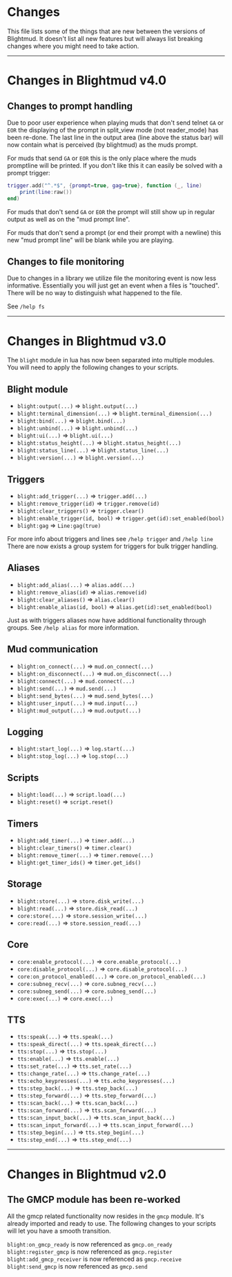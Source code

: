 # Changes

This file lists some of the things that are new between the versions of
Blightmud. It doesn't list all new features but will always list breaking
changes where you might need to take action.

---
# Changes in Blightmud v4.0

## Changes to prompt handling

Due to poor user experience when playing muds that don't send telnet `GA` or
`EOR` the displaying of the prompt in split_view mode (not reader_mode) has
been re-done. The last line in the output area (line above the status bar) will
now contain what is perceived (by blightmud) as the muds prompt.

For muds that send `GA` or `EOR` this is the only place where the muds
promptline will be printed. If you don't like this it can easily be solved with
a prompt trigger:

```lua
trigger.add("^.*$", {prompt=true, gag=true}, function (_, line)
    print(line:raw())
end)
```

For muds that don't send `GA` or `EOR` the prompt will still show up in regular
output as well as on the "mud prompt line".

For muds that don't send a prompt (or end their prompt with a newline) this new
"mud prompt line" will be blank while you are playing.

## Changes to file monitoring

Due to changes in a library we utilize file the monitoring event is now less
informative. Essentially you will just get an event when a files is "touched".
There will be no way to distinguish what happened to the file.

See `/help fs`

---
# Changes in Blightmud v3.0
The `blight` module in lua has now been separated into multiple modules. You
will need to apply the following changes to your scripts.

## Blight module

- `blight:output(...)` => `blight.output(...)`
- `blight:terminal_dimension(...)` => `blight.terminal_dimension(...)`
- `blight:bind(...)` => `blight.bind(...)`
- `blight:unbind(...)` => `blight.unbind(...)`
- `blight:ui(...)` => `blight.ui(...)`
- `blight:status_height(...)` => `blight.status_height(...)`
- `blight:status_line(...)` => `blight.status_line(...)`
- `blight:version(...)` => `blight.version(...)`

## Triggers

- `blight:add_trigger(...)` => `trigger.add(...)`
- `blight:remove_trigger(id)` => `trigger.remove(id)`
- `blight:clear_triggers()` => `trigger.clear()`
- `blight:enable_trigger(id, bool)` => `trigger.get(id):set_enabled(bool)`
- `blight:gag` => `Line:gag(true)`

For more info about triggers and lines see `/help trigger` and `/help line`
There are now exists a group system for triggers for bulk trigger handling.

## Aliases

- `blight:add_alias(...)` => `alias.add(...)`
- `blight:remove_alias(id)` => `alias.remove(id)`
- `blight:clear_aliases()` => `alias.clear()`
- `blight:enable_alias(id, bool)` => `alias.get(id):set_enabled(bool)`

Just as with triggers aliases now have additional functionality through groups.
See `/help alias` for more information.

## Mud communication
- `blight:on_connect(...)` => `mud.on_connect(...)`
- `blight:on_disconnect(...)` => `mud.on_disconnect(...)`
- `blight:connect(...)` => `mud.connect(...)`
- `blight:send(...)` => `mud.send(...)`
- `blight:send_bytes(...)` => `mud.send_bytes(...)`
- `blight:user_input(...)` => `mud.input(...)`
- `blight:mud_output(...)` => `mud.output(...)`

## Logging
- `blight:start_log(...)` => `log.start(...)`
- `blight:stop_log(...)` => `log.stop(...)`

## Scripts
- `blight:load(...)` => `script.load(...)`
- `blight:reset()` => `script.reset()`

## Timers
- `blight:add_timer(...)` => `timer.add(...)`
- `blight:clear_timers()` => `timer.clear()`
- `blight:remove_timer(...)` => `timer.remove(...)`
- `blight:get_timer_ids()` => `timer.get_ids()`

## Storage
- `blight:store(...)` => `store.disk_write(...)`
- `blight:read(...)` => `store.disk_read(...)`
- `core:store(...)` => `store.session_write(...)`
- `core:read(...)` => `store.session_read(...)`

## Core
- `core:enable_protocol(...)` => `core.enable_protocol(...)`
- `core:disable_protocol(...)` => `core.disable_protocol(...)`
- `core:on_protocol_enabled(...)` => `core.on_protocol_enabled(...)`
- `core:subneg_recv(...)` => `core.subneg_recv(...)`
- `core:subneg_send(...)` => `core.subneg_send(...)`
- `core:exec(...)` => `core.exec(...)`

## TTS
- `tts:speak(...)` => `tts.speak(...)`
- `tts:speak_direct(...)` => `tts.speak_direct(...)`
- `tts:stop(...)` => `tts.stop(...)`
- `tts:enable(...)` => `tts.enable(...)`
- `tts:set_rate(...)` => `tts.set_rate(...)`
- `tts:change_rate(...)` => `tts.change_rate(...)`
- `tts:echo_keypresses(...)` => `tts.echo_keypresses(...)`
- `tts:step_back(...)` => `tts.step_back(...)`
- `tts:step_forward(...)` => `tts.step_forward(...)`
- `tts:scan_back(...)` => `tts.scan_back(...)`
- `tts:scan_forward(...)` => `tts.scan_forward(...)`
- `tts:scan_input_back(...)` => `tts.scan_input_back(...)`
- `tts:scan_input_forward(...)` => `tts.scan_input_forward(...)`
- `tts:step_begin(...)` => `tts.step_begin(...)`
- `tts:step_end(...)` => `tts.step_end(...)`

---
# Changes in Blightmud v2.0

## The GMCP module has been re-worked
All the gmcp related functionality now resides in the `gmcp` module.
It's already imported and ready to use. The following changes to your scripts will let you have a smooth transition.

`blight:on_gmcp_ready` is now referenced as `gmcp.on_ready`
`blight:register_gmcp` is now referenced as `gmcp.register`
`blight:add_gmcp_receiver` is now referenced as `gmcp.receive`
`blight:send_gmcp` is now referenced as `gmcp.send`
